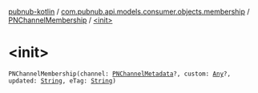 [pubnub-kotlin](../../index.md) / [com.pubnub.api.models.consumer.objects.membership](../index.md) / [PNChannelMembership](index.md) / [&lt;init&gt;](./-init-.md)

# &lt;init&gt;

`PNChannelMembership(channel: `[`PNChannelMetadata`](../../com.pubnub.api.models.consumer.objects.channel/-p-n-channel-metadata/index.md)`?, custom: `[`Any`](https://kotlinlang.org/api/latest/jvm/stdlib/kotlin/-any/index.html)`?, updated: `[`String`](https://kotlinlang.org/api/latest/jvm/stdlib/kotlin/-string/index.html)`, eTag: `[`String`](https://kotlinlang.org/api/latest/jvm/stdlib/kotlin/-string/index.html)`)`